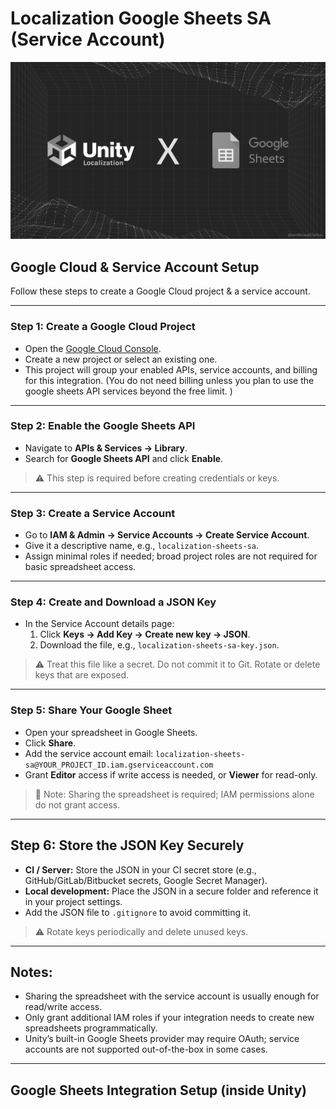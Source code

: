 # Localization Google Sheets SA (Service Account)

![UNityLocalization_X_GoogleSheets.png](Metadata/UNityLocalization_X_GoogleSheets.png)

## Google Cloud & Service Account Setup

Follow these steps to create a Google Cloud project & a service account.

---

### Step 1: Create a Google Cloud Project

- Open the [Google Cloud Console](https://console.cloud.google.com/).
- Create a new project or select an existing one.
- This project will group your enabled APIs, service accounts, and billing for this integration. (You do not need billing unless you plan to use the google sheets API services beyond the free limit. )

---

### Step 2: Enable the Google Sheets API

- Navigate to **APIs & Services → Library**.
- Search for **Google Sheets API** and click **Enable**.

> ⚠️ This step is required before creating credentials or keys.

---

### Step 3: Create a Service Account

- Go to **IAM & Admin → Service Accounts → Create Service Account**.
- Give it a descriptive name, e.g., `localization-sheets-sa`.
- Assign minimal roles if needed; broad project roles are not required for basic spreadsheet access.

---

### Step 4: Create and Download a JSON Key

- In the Service Account details page:
    1. Click **Keys → Add Key → Create new key → JSON**.
    2. Download the file, e.g., `localization-sheets-sa-key.json`.

> ⚠️ Treat this file like a secret. Do not commit it to Git. Rotate or delete keys that are exposed.

---

### Step 5: Share Your Google Sheet

- Open your spreadsheet in Google Sheets.
- Click **Share**.
- Add the service account email: `localization-sheets-sa@YOUR_PROJECT_ID.iam.gserviceaccount.com`
- Grant **Editor** access if write access is needed, or **Viewer** for read-only.

> 🔑 Note: Sharing the spreadsheet is required; IAM permissions alone do not grant access.

---

## Step 6: Store the JSON Key Securely

- **CI / Server:** Store the JSON in your CI secret store (e.g., GitHub/GitLab/Bitbucket secrets, Google Secret Manager).
- **Local development:** Place the JSON in a secure folder and reference it in your project settings.
- Add the JSON file to `.gitignore` to avoid committing it.

> ⚠️ Rotate keys periodically and delete unused keys.

---

## Notes:

- Sharing the spreadsheet with the service account is usually enough for read/write access.
- Only grant additional IAM roles if your integration needs to create new spreadsheets programmatically.
- Unity’s built-in Google Sheets provider may require OAuth; service accounts are not supported out-of-the-box in some cases.

---

## Google Sheets Integration Setup (inside Unity)


